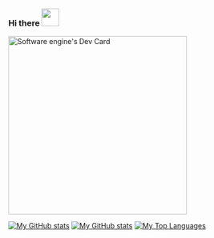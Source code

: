 ### Hi there <img src="https://media.giphy.com/media/hvRJCLFzcasrR4ia7z/giphy.gif" width="35">
<a href="https://app.daily.dev/softwareengine"><img src="https://api.daily.dev/devcards/v2/qUpZyXh3PdgmUON3Ind2U.png?type=default&r=2jc" width="356" alt="Software engine's Dev Card"/></a>

[![My GitHub stats](https://github-readme-stats.vercel.app/api?username=pelayo-reguera&show_icons=true&theme=shades-of-purple)](https://github.com/pelayo-reguera)
[![My GitHub stats](https://github-readme-stats.vercel.app/api?username=pelayo-reguera&show_icons=true&theme=shades-of-purple&bg_color=DEG,007b81,180059)](https://github.com/pelayo-reguera)
[![My Top Languages](https://github-readme-stats.vercel.app/api?username=pelayo-reguera&show_icons=true&theme=midnight-purple&bg_color=DEG,cd8751,fdb560,ae6749)](https://github.com/pelayo-reguera)

<!--
**Pelayo-Reguera/Pelayo-Reguera** is a ✨ _special_ ✨ repository because its `README.md` (this file) appears on your GitHub profile.

Here are some ideas to get you started:

- 🔭 I’m currently working on ...
- 🌱 I’m currently learning ...
- 👯 I’m looking to collaborate on ...
- 🤔 I’m looking for help with ...
- 💬 Ask me about ...
- 📫 How to reach me: ...
- 😄 Pronouns: ...
- ⚡ Fun fact: ...
-->

